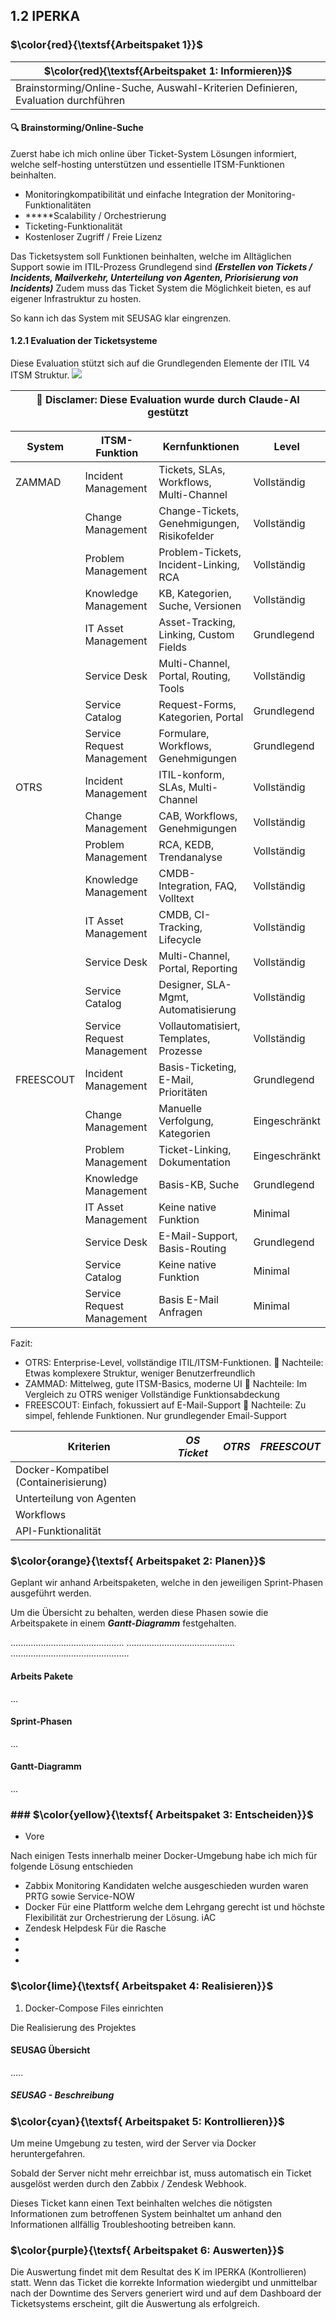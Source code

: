 ## 1.2 IPERKA


### $\color{red}{\textsf{Arbeitspaket 1}}$

| $\color{red}{\textsf{Arbeitspaket 1: Informieren}}$                              |
| -------------------------------------------------------------------------------- |
| Brainstorming/Online-Suche, Auswahl-Kriterien Definieren, Evaluation durchführen |

#### :mag: Brainstorming/Online-Suche

Zuerst habe ich mich online über Ticket-System Lösungen informiert, welche self-hosting unterstützen und essentielle ITSM-Funktionen beinhalten.


- Monitoringkompatibilität und einfache Integration der Monitoring-Funktionalitäten
- *****Scalability /  Orchestrierung
- Ticketing-Funktionalität
- Kostenloser Zugriff / Freie Lizenz


Das Ticketsystem soll Funktionen beinhalten, welche im Alltäglichen Support sowie im ITIL-Prozess Grundlegend sind ***(Erstellen von Tickets / Incidents, Mailverkehr, Unterteilung von Agenten, Priorisierung von Incidents)***
Zudem muss das Ticket System die Möglichkeit bieten, es auf eigener Infrastruktur zu hosten.


So kann ich das System mit SEUSAG klar eingrenzen.

#### 1.2.1 Evaluation der Ticketsysteme

Diese Evaluation stützt sich auf die Grundlegenden Elemente der ITIL V4 ITSM Struktur.
![](3_ITSM_Grundlagen.png)

| 🤖 Disclamer: Diese Evaluation wurde durch Claude-AI gestützt |
| ------------------------------------------------------------- |

| System    | ITSM-Funktion              | Kernfunktionen                              | Level         |
| --------- | -------------------------- | ------------------------------------------- | ------------- |
| ZAMMAD    | Incident Management        | Tickets, SLAs, Workflows, Multi-Channel     | Vollständig   |
|           | Change Management          | Change-Tickets, Genehmigungen, Risikofelder | Vollständig   |
|           | Problem Management         | Problem-Tickets, Incident-Linking, RCA      | Vollständig   |
|           | Knowledge Management       | KB, Kategorien, Suche, Versionen            | Vollständig   |
|           | IT Asset Management        | Asset-Tracking, Linking, Custom Fields      | Grundlegend   |
|           | Service Desk               | Multi-Channel, Portal, Routing, Tools       | Vollständig   |
|           | Service Catalog            | Request-Forms, Kategorien, Portal           | Grundlegend   |
|           | Service Request Management | Formulare, Workflows, Genehmigungen         | Grundlegend   |
| OTRS      | Incident Management        | ITIL-konform, SLAs, Multi-Channel           | Vollständig   |
|           | Change Management          | CAB, Workflows, Genehmigungen               | Vollständig   |
|           | Problem Management         | RCA, KEDB, Trendanalyse                     | Vollständig   |
|           | Knowledge Management       | CMDB-Integration, FAQ, Volltext             | Vollständig   |
|           | IT Asset Management        | CMDB, CI-Tracking, Lifecycle                | Vollständig   |
|           | Service Desk               | Multi-Channel, Portal, Reporting            | Vollständig   |
|           | Service Catalog            | Designer, SLA-Mgmt, Automatisierung         | Vollständig   |
|           | Service Request Management | Vollautomatisiert, Templates, Prozesse      | Vollständig   |
| FREESCOUT | Incident Management        | Basis-Ticketing, E-Mail, Prioritäten        | Grundlegend   |
|           | Change Management          | Manuelle Verfolgung, Kategorien             | Eingeschränkt |
|           | Problem Management         | Ticket-Linking, Dokumentation               | Eingeschränkt |
|           | Knowledge Management       | Basis-KB, Suche                             | Grundlegend   |
|           | IT Asset Management        | Keine native Funktion                       | Minimal       |
|           | Service Desk               | E-Mail-Support, Basis-Routing               | Grundlegend   |
|           | Service Catalog            | Keine native Funktion                       | Minimal       |
|           | Service Request Management | Basis E-Mail Anfragen                       | Minimal       |

Fazit:
- OTRS: Enterprise-Level, vollständige ITIL/ITSM-Funktionen.
:small_red_triangle: Nachteile:
Etwas komplexere Struktur, weniger Benutzerfreundlich
- ZAMMAD: Mittelweg, gute ITSM-Basics, moderne UI
:small_red_triangle: Nachteile: Im Vergleich zu OTRS weniger Vollständige Funktionsabdeckung
- FREESCOUT: Einfach, fokussiert auf E-Mail-Support
:small_red_triangle: Nachteile: Zu simpel, fehlende Funktionen. Nur grundlegender Email-Support

| Kriterien                             | ***OS Ticket*** | ***OTRS*** | ***FREESCOUT*** |
| ------------------------------------- | --------------- | ---------- | --------------- |
| Docker-Kompatibel (Containerisierung) |                 |            |                 |
| Unterteilung von Agenten              |                 |            |                 |
| Workflows                             |                 |            |                 |
| API-Funktionalität                    |                 |            |                 |




### $\color{orange}{\textsf{ Arbeitspaket 2: Planen}}$

Geplant wir anhand Arbeitspaketen, welche in den jeweiligen Sprint-Phasen ausgeführt werden.

Um die Übersicht zu behalten, werden diese Phasen sowie die Arbeitspakete in einem ***Gantt-Diagramm*** festgehalten.

.............................................
...........................................
...............................................

#### Arbeits Pakete

...

#### Sprint-Phasen
...

#### Gantt-Diagramm
...

### ### $\color{yellow}{\textsf{ Arbeitspaket 3: Entscheiden}}$

- Vore

Nach einigen Tests innerhalb meiner Docker-Umgebung habe ich mich für folgende Lösung entschieden
- Zabbix Monitoring 
Kandidaten welche ausgeschieden wurden waren PRTG sowie Service-NOW
- Docker 
Für eine Plattform welche dem Lehrgang gerecht ist und höchste Flexibilität zur Orchestrierung der Lösung. iAC
- Zendesk Helpdesk
Für die Rasche
-
-
-


### $\color{lime}{\textsf{ Arbeitspaket 4: Realisieren}}$ 

1. Docker-Compose Files einrichten

Die Realisierung des Projektes 
#### SEUSAG Übersicht
.....


##### SEUSAG - Beschreibung

### $\color{cyan}{\textsf{ Arbeitspaket 5: Kontrollieren}}$ 
Um meine Umgebung zu testen, wird der Server via Docker heruntergefahren.

Sobald der Server nicht mehr erreichbar ist, muss automatisch ein Ticket ausgelöst werden durch den Zabbix / Zendesk Webhook.

Dieses Ticket kann einen Text beinhalten welches die nötigsten Informationen zum betroffenen System beinhaltet um anhand den Informationen allfällig Troubleshooting betreiben kann.
### $\color{purple}{\textsf{ Arbeitspaket 6: Auswerten}}$ 
Die Auswertung findet mit dem Resultat des K im IPERKA (Kontrollieren) statt.
Wenn das Ticket die korrekte Information wiedergibt und unmittelbar nach der Downtime des Servers generiert wird und auf dem Dashboard der Ticketsystems erscheint, gilt die Auswertung als erfolgreich.
